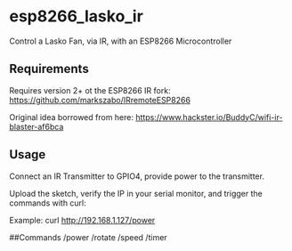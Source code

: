 # esp8266_lasko_ir
Control a Lasko Fan, via IR, with an ESP8266 Microcontroller

## Requirements
Requires version 2+ ot the ESP8266 IR fork:
https://github.com/markszabo/IRremoteESP8266

Original idea borrowed from here: https://www.hackster.io/BuddyC/wifi-ir-blaster-af6bca

## Usage
Connect an IR Transmitter to GPIO4, provide power to the transmitter.

Upload the sketch, verify the IP in your serial monitor, and trigger the commands with curl:

Example:
curl http://192.168.1.127/power


##Commands
/power
/rotate
/speed
/timer



